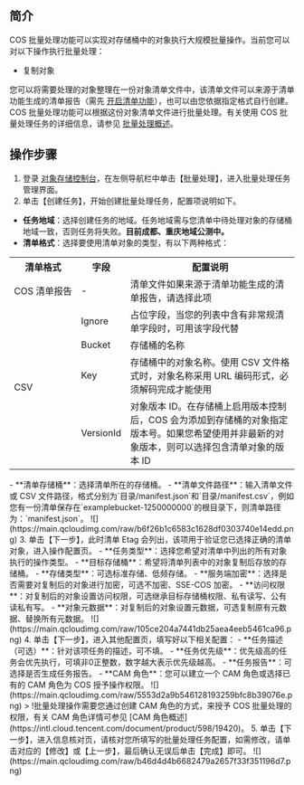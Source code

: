 ## 简介

COS 批量处理功能可以实现对存储桶中的对象执行大规模批量操作。当前您可以对以下操作执行批量处理：

- 复制对象

您可以将需要处理的对象整理在一份对象清单文件中，该清单文件可以来源于清单功能生成的清单报告（需先 [开启清单功能](https://intl.cloud.tencent.com/document/product/436/30624)），也可以由您依据指定格式自行创建。 COS 批量处理功能可以根据这份对象清单文件进行批量处理。有关使用 COS 批量处理任务的详细信息，请参见 [批量处理概述](https://intl.cloud.tencent.com/document/product/436/32958)。

## 操作步骤

1. 登录 [对象存储控制台](https://console.cloud.tencent.com/cos5)，在左侧导航栏中单击【批量处理】，进入批量处理任务管理界面。
2. 单击【创建任务】，开始创建批量处理任务，配置项说明如下。
 - **任务地域**：选择创建任务的地域。任务地域需与您清单中待处理对象的存储桶地域一致，否则任务将失败。**目前成都、重庆地域公测中。**
 - **清单格式**：选择要使用清单对象的类型，有以下两种格式：
<table>
   <tr>
      <th>清单格式</th>
      <th>字段</th>
      <th>配置说明</th>
   </tr>
   <tr>
      <td nowrap="nowrap">COS 清单报告</td>
      <td>-</td>
      <td>清单文件如果来源于清单功能生成的清单报告，请选择此项</td>
   </tr>
   <tr>
      <td rowspan="4">CSV</td>
      <td>Ignore</td>
      <td>占位字段，当您的列表中含有非常规清单字段时，可用该字段代替</td>
   </tr>
   <tr>
      <td>Bucket</td>
      <td>存储桶的名称</td>
   </tr>
   <tr>
      <td>Key</td>
      <td>存储桶中的对象名称。使用 CSV 文件格式时，对象名称采用 URL 编码形式，必须解码完成才能使用</td>
   </tr>
   <tr>
      <td>VersionId</td>
      <td>对象版本 ID。在存储桶上启用版本控制后，COS 会为添加到存储桶的对象指定版本号。如果您希望使用并非最新的对象版本，则可以选择包含清单对象的版本 ID</td>
   </tr>
</table>
 - **清单存储桶**：选择清单所在的存储桶。
 - **清单文件路径**：输入清单文件或 CSV 文件路径，格式分别为`目录/manifest.json`和`目录/manifest.csv`，例如您有一份清单保存在`examplebucket-1250000000`的根目录下，则清单路径为：`manifest.json`。 
![](https://main.qcloudimg.com/raw/b6f26b1c6583c1628df0303740e14edd.png)
3. 单击【下一步】，此时清单 Etag 会列出，该项用于验证您已选择正确的清单对象，进入操作配置页。
	- **任务类型**：选择您希望对清单中列出的所有对象执行的操作类型。
	- **目标存储桶**：希望将清单列表中的对象复制后存放的存储桶。
	- **存储类型**：可选标准存储、低频存储。
	- **服务端加密**：选择是否需要对复制后的对象进行加密，可选不加密、SSE-COS 加密。
	- **访问权限**：对复制后的对象设置访问权限，可选继承目标存储桶权限、私有读写、公有读私有写。
	- **对象元数据**：对复制后的对象设置元数据，可选复制原有元数据、替换所有元数据。
  ![](https://main.qcloudimg.com/raw/105ce204a7441db25aea4eeb5461ca96.png)
4. 单击【下一步】，进入其他配置页，填写好以下相关配置：
 - **任务描述（可选）**：针对该项任务的描述，可不填。
 - **任务优先级**：优先级高的任务会优先执行，可填非0正整数，数字越大表示优先级越高。
 - **任务报告**：可选择是否生成任务报告。
 - **CAM 角色**：您可以建立一个 CAM 角色或选择已有的 CAM 角色为 COS 授予操作权限。
![](https://main.qcloudimg.com/raw/5553d2a9b546128193259bfc8b39076e.png)
> !批量处理操作需要您通过创建 CAM 角色的方式，来授予 COS 批量处理的权限，有关 CAM 角色详情可参见 [CAM 角色概述](https://intl.cloud.tencent.com/document/product/598/19420)。
5. 单击【下一步】，进入信息核对页，请核对您所填写的批量处理任务配置，如需修改，请单击对应的【修改】或【上一步】，最后确认无误后单击【完成】即可。
![](https://main.qcloudimg.com/raw/b46d4d4b6682479a2657f33f351196d7.png)
